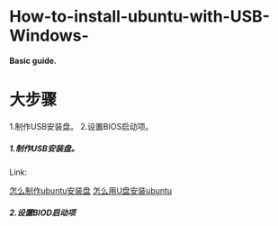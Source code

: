 # How-to-install-ubuntu-with-USB-Windows-

<b>Basic guide.</b>
<br/>

<h1>大步骤</h1>

1.制作USB安装盘。
2.设置BIOS启动项。

<h5>1.制作USB安装盘。</h5>

Link:

<a href="jingyan.baidule/b24f6c82cf50e086bfe5dae9.html">怎么制作ubuntu安装盘</a>
<a href="jingyan.baidu.c761b2b66fe141577f9aa51.html">怎么用U盘安装ubuntu</a>




<h5>2.设置BIOD启动项</h5>
